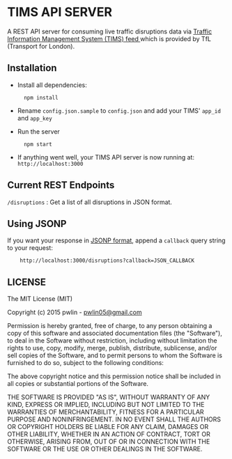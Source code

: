TIMS API SERVER
===============

A REST API server for consuming live traffic disruptions data via [Traffic Information Management System (TIMS) feed ](https://api-portal.tfl.gov.uk/docs) which is provided by TfL (Transport for London).

Installation
------------
- Install all dependencies:

        npm install
- Rename `config.json.sample` to `config.json` and add your TIMS' `app_id` and `app_key`
- Run the server

        npm start
- If anything went well, your TIMS API server is now running at: `http://localhost:3000`

Current REST Endpoints
----------------------

`/disruptions` : Get a list of all disruptions in JSON format.

Using JSONP
-----------

If you want your response in [JSONP format](https://en.wikipedia.org/wiki/JSONP), append a `callback` query string to your request:

        http://localhost:3000/disruptions?callback=JSON_CALLBACK


LICENSE
--------
The MIT License (MIT)

Copyright (c) 2015 pwlin - pwlin05@gmail.com

Permission is hereby granted, free of charge, to any person obtaining a copy of
this software and associated documentation files (the "Software"), to deal in
the Software without restriction, including without limitation the rights to
use, copy, modify, merge, publish, distribute, sublicense, and/or sell copies of
the Software, and to permit persons to whom the Software is furnished to do so,
subject to the following conditions:

The above copyright notice and this permission notice shall be included in all
copies or substantial portions of the Software.

THE SOFTWARE IS PROVIDED "AS IS", WITHOUT WARRANTY OF ANY KIND, EXPRESS OR
IMPLIED, INCLUDING BUT NOT LIMITED TO THE WARRANTIES OF MERCHANTABILITY, FITNESS
FOR A PARTICULAR PURPOSE AND NONINFRINGEMENT. IN NO EVENT SHALL THE AUTHORS OR
COPYRIGHT HOLDERS BE LIABLE FOR ANY CLAIM, DAMAGES OR OTHER LIABILITY, WHETHER
IN AN ACTION OF CONTRACT, TORT OR OTHERWISE, ARISING FROM, OUT OF OR IN
CONNECTION WITH THE SOFTWARE OR THE USE OR OTHER DEALINGS IN THE SOFTWARE.

